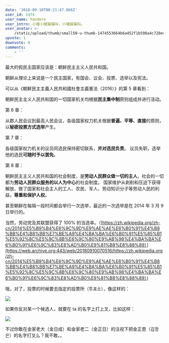 ```yaml
---
date: '2018-09-10T00:21:47.866Z'
user_id: 1474
user_name: Yandere
user_intro: 小喵小喵猫猫叫，小喵猫猫叫。
user_avatar: >-
    /static/upload/thumb/small50-u-thumb-1474553664b6a452f1b598a4c728e42303eaf6ebdd29.png
upvote: 1
downvote: 0
comments:
    - ''
---
```


最大的假民主国家应该是：朝鲜民主主义人民共和国。

朝鲜从理论上来说是一个民主国家，有国会、议会、投票、选举以及宪法。

可以从《朝鮮民主主義人民共和國社會主義憲法（2016）》的第 5 章看到：

朝鲜民主主义人民共和国的一切国家机关均根据**民主集中制**原则组成并进行活动。

第 6 章：

从郡人民会议到最高人民会议，各级国家权力机关根据**普遍、平等、直接**的原则，以**秘密投票方式选举**产生。

第 7 章：

各级国家权力机关的议员同选民保持密切联系，**并对选民负责**。 议员失职，选举他的选民**可随时予以罢免**。

第 8 章：

朝鲜民主主义人民共和国的社会制度，是**劳动人民群众做一切的主人**，社会的一切都为**劳动人民群众服务的以人为中心**的社会制度。 国家维护从剥削和压迫下获得解放、做了国家和社会主人的工人、农民、军人、劳动知识分子等劳动人民的利益，**尊重和保护人权**。

  

甚至朝鲜在每隔一段时间都会举行一次选举，最近的一次选举是在 2014 年 3 月 9 日举行的。

当然，劳动党及其联盟获得了 100% 的当选率。（[https://zh.wikipedia.org/zh-cn/2014%E5%B9%B4%E6%9C%9D%E9%AE%AE%E6%B0%91%E4%B8%BB%E4%B8%BB%E7%BE%A9%E4%BA%BA%E6%B0%91%E5%85%B1%E5%92%8C%E5%9C%8B%E6%9C%80%E9%AB%98%E4%BA%BA%E6%B0%91%E6%9C%83%E8%AD%B0%E9%81%B8%E8%88%89）](https://web.archive.org:443/web/20180910070516/https://zh.wikipedia.org/zh-cn/2014%E5%B9%B4%E6%9C%9D%E9%AE%AE%E6%B0%91%E4%B8%BB%E4%B8%BB%E7%BE%A9%E4%BA%BA%E6%B0%91%E5%85%B1%E5%92%8C%E5%9C%8B%E6%9C%80%E9%AB%98%E4%BA%BA%E6%B0%91%E6%9C%83%E8%AD%B0%E9%81%B8%E8%88%89）)

哦，对了，投票的时候要去指定的投票所（투표소），像这样的：

![](https://web.archive.org:443/web/20180910070516im_/https://i.imgur.com/CW8NWRt.jpg)  

如果你反对某一个候选人，就要在 ta 的名字上打上叉，比如这样：

![](https://web.archive.org:443/web/20180910070516im_/https://i.imgur.com/j0ZjJb1.png)

不过你敢在金家老大（金日成）和金家老二（金正日）的注视下把金正恩（김정은）的名字打叉么？我不敢。。
